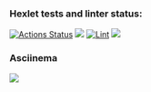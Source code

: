 ### Hexlet tests and linter status:
[![Actions Status](https://github.com/Ekweenox49/php-project-lvl2/workflows/hexlet-check/badge.svg)](https://github.com/Ekweenox49/php-project-lvl2/actions)
<a href="https://codeclimate.com/github/Ekweenox49/php-project-lvl2/maintainability"><img src="https://api.codeclimate.com/v1/badges/5ef1b99eb1fa4d881ca4/maintainability" /></a>
[![Lint](https://github.com/Ekweenox49/php-project-lvl2/actions/workflows/lint.yml/badge.svg?branch=main)](https://github.com/Ekweenox49/php-project-lvl2/actions/workflows/lint.yml)
<a href="https://codeclimate.com/github/Ekweenox49/php-project-lvl2/test_coverage"><img src="https://api.codeclimate.com/v1/badges/5ef1b99eb1fa4d881ca4/test_coverage" /></a>
### Asciinema
<a href="https://asciinema.org/a/ZdVqJVprmqmpMB4xNiCDldonI" target="_blank"><img src="https://asciinema.org/a/ZdVqJVprmqmpMB4xNiCDldonI.svg" /></a>
